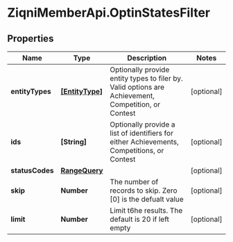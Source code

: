 # ZiqniMemberApi.OptinStatesFilter

## Properties

Name | Type | Description | Notes
------------ | ------------- | ------------- | -------------
**entityTypes** | [**[EntityType]**](EntityType.md) | Optionally provide entity types to filer by. Valid options are Achievement, Competition, or Contest | [optional] 
**ids** | **[String]** | Optionally provide a list of identifiers for either Achievements, Competitions, or Contest | [optional] 
**statusCodes** | [**RangeQuery**](RangeQuery.md) |  | [optional] 
**skip** | **Number** | The number of records to skip. Zero [0] is the defualt value | [optional] 
**limit** | **Number** | Limit t6he results. The default is 20 if left empty | [optional] 


